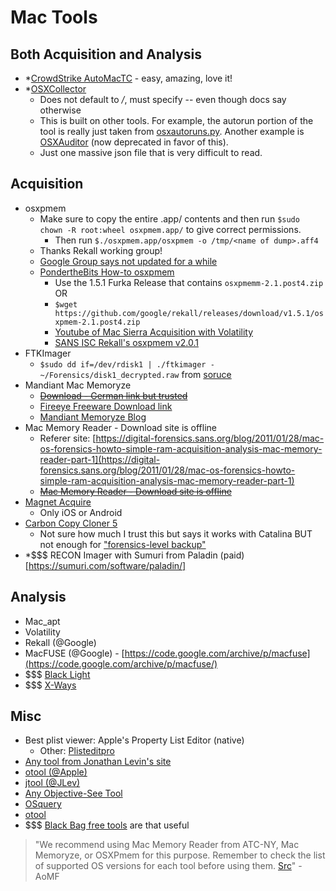 # Mac Tools

## Both Acquisition and Analysis

- *[CrowdStrike AutoMacTC](https://github.com/CrowdStrike/automactc) - easy, amazing, love it!
- *[OSXCollector](https://github.com/Yelp/osxcollector)
  - Does not default to */*, must specify -- even though docs say otherwise
  - This is built on other tools. For example, the autorun portion of the tool is really just taken from [osxautoruns.py](https://micksmix.wordpress.com/2011/06/29/mac-os-x-auto-run-locations/). Another example is [OSXAuditor](https://github.com/jipegit/OSXAuditor) (now deprecated in favor of this).
  - Just one massive json file that is very difficult to read.
  
## Acquisition

- osxpmem
  - Make sure to copy the entire .app/ contents and then run `$sudo chown -R root:wheel osxpmem.app/` to give correct permissions.
    - Then run `$./osxpmem.app/osxpmem -o /tmp/<name of dump>.aff4`
  - Thanks Rekall working group!
  - [Google Group says not updated for a while](https://groups.google.com/forum/#!topic/rekall-discuss/fUvzOERzQMw)
  - [PondertheBits How-to osxpmem](https://ponderthebits.com/2017/02/osx-mac-memory-acquisition-and-analysis-using-osxpmem-and-volatility/)
    - Use the 1.5.1 Furka Release that contains `osxpmemm-2.1.post4.zip` OR
    - `$wget https://github.com/google/rekall/releases/download/v1.5.1/osxpmem-2.1.post4.zip`
    - [Youtube of Mac Sierra Acquisition with Volatility](https://www.youtube.com/watch?v=wmU3MlHZxg8)
    - [SANS ISC Rekall's osxpmem v2.0.1](https://isc.sans.edu/forums/diary/An+Introduction+to+Mac+memory+forensics/20989/)
- FTKImager
  - `$sudo dd if=/dev/rdisk1 | ./ftkimager - ~/Forensics/disk1_decrypted.raw` from [soruce](https://medium.com/@bromiley/imaging-with-apple-ftkimager-c529c174497a)
- Mandiant Mac Memoryze
  - ~~[Download - German link but trusted](https://www.fireeye.com/services/freeware/memoryze-for-the-mac.html)~~
  - [Fireeye Freeware Download link](https://www.fireeye.com/services/freeware/memoryze.html)
  - [Mandiant Memoryze Blog](https://digital-forensics.sans.org/blog/2010/11/08/digital-forensics-howto-memory-analysis-mandiant-memoryze)
- Mac Memory Reader - Download site is offline
  - Referer site: [https://digital-forensics.sans.org/blog/2011/01/28/mac-os-forensics-howto-simple-ram-acquisition-analysis-mac-memory-reader-part-1](https://digital-forensics.sans.org/blog/2011/01/28/mac-os-forensics-howto-simple-ram-acquisition-analysis-mac-memory-reader-part-1)
  - [~~Mac Memory Reader - Download site is offline~~](https://digital-forensics.sans.org/blog/2011/01/28/mac-os-forensics-howto-simple-ram-acquisition-analysis-mac-memory-reader-part-1)
- [Magnet Acquire](https://www.magnetforensics.com/resources/magnet-acquire/)
  - Only iOS or Android
- [Carbon Copy Cloner 5](https://bombich.com/)
  - Not sure how much I trust this but says it works with Catalina BUT not enough for ["forensics-level backup"](https://bombich.com/kb/ccc3/block-level-copy)
- *$$$ RECON Imager with Sumuri from Paladin (paid)[https://sumuri.com/software/paladin/]

## Analysis

- Mac_apt
- Volatility
- Rekall (@Google)  
- MacFUSE (@Google) - [https://code.google.com/archive/p/macfuse](https://code.google.com/archive/p/macfuse/)
- $$$ [Black Light](https://www.blackbagtech.com/products/blacklight/) 
- $$$ [X-Ways](https://www.x-ways.net/)

## Misc

- Best plist viewer: Apple's Property List Editor (native)
  - Other: [Plisteditpro](https://www.fatcatsoftware.com/plisteditpro/) 
- [Any tool from Jonathan Levin's site](newosxbook.com/tools)
- [otool (@Apple)](https://www.unix.com/man-page/osx/1/otool/)
- [jtool (@JLev)](http://www.newosxbook.com/tools/jtool.html)
- [Any Objective-See Tool](https://objective-see.com/products.html)
- [OSquery](https://github.com/osquery/osquery)
- [otool](https://github.com/gdbinit/otool-ng)
- $$$ [Black Bag free tools](https://www.blackbagtech.com/resources/free-tools/) are that useful

> "We recommend using Mac Memory Reader from ATC-NY, Mac Memoryze, or OSXPmem for this purpose. Remember to check the list of supported OS versions for each tool before using them. [Src](https://github.com/volatilityfoundation/volatility/wiki/Mac)" - AoMF

